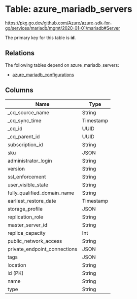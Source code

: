 # Table: azure_mariadb_servers

https://pkg.go.dev/github.com/Azure/azure-sdk-for-go/services/mariadb/mgmt/2020-01-01/mariadb#Server

The primary key for this table is **id**.

## Relations
The following tables depend on azure_mariadb_servers:
  - [azure_mariadb_configurations](azure_mariadb_configurations.md)

## Columns
| Name          | Type          |
| ------------- | ------------- |
|_cq_source_name|String|
|_cq_sync_time|Timestamp|
|_cq_id|UUID|
|_cq_parent_id|UUID|
|subscription_id|String|
|sku|JSON|
|administrator_login|String|
|version|String|
|ssl_enforcement|String|
|user_visible_state|String|
|fully_qualified_domain_name|String|
|earliest_restore_date|Timestamp|
|storage_profile|JSON|
|replication_role|String|
|master_server_id|String|
|replica_capacity|Int|
|public_network_access|String|
|private_endpoint_connections|JSON|
|tags|JSON|
|location|String|
|id (PK)|String|
|name|String|
|type|String|